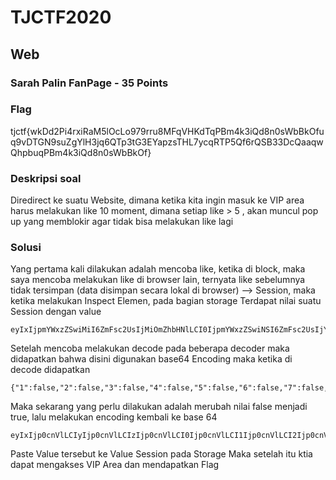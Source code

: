 # TJCTF2020

## Web

### Sarah Palin FanPage - 35 Points

### Flag
tjctf{wkDd2Pi4rxiRaM5lOcLo979rru8MFqVHKdTqPBm4k3iQd8n0sWbBkOfuq9vDTGN9suZgYlH3jq6QTp3tG3EYapzsTHL7ycqRTP5Qf6rQSB33DcQaaqwQhpbuqPBm4k3iQd8n0sWbBkOf}
### Deskripsi soal

Diredirect ke suatu Website, dimana ketika kita ingin masuk ke VIP area harus melakukan like 10 moment, dimana setiap like > 5 , akan muncul pop up yang memblokir agar tidak bisa melakukan like lagi

### Solusi
Yang pertama kali dilakukan adalah mencoba like, ketika di block, maka saya mencoba melakukan like di browser lain, ternyata like sebelumnya tidak tersimpan (data disimpan secara lokal di browser) --> Session, maka ketika melakukan Inspect Elemen, pada bagian storage Terdapat nilai suatu Session dengan value
```
eyIxIjpmYWxzZSwiMiI6ZmFsc2UsIjMiOmZhbHNlLCI0IjpmYWxzZSwiNSI6ZmFsc2UsIjYiOmZhbHNlLCI3IjpmYWxzZSwiOCI6ZmFsc2UsIjkiOmZhbHNlLCIxMCI6ZmFsc2V9
```
Setelah mencoba melakukan decode pada beberapa decoder maka didapatkan bahwa disini digunakan base64 Encoding maka ketika di decode didapatkan
```
{"1":false,"2":false,"3":false,"4":false,"5":false,"6":false,"7":false,"8":false,"9":false,"10":false}
```
Maka sekarang yang perlu dilakukan adalah merubah nilai false menjadi true, lalu melakukan encoding kembali ke base 64
```
eyIxIjp0cnVlLCIyIjp0cnVlLCIzIjp0cnVlLCI0Ijp0cnVlLCI1Ijp0cnVlLCI2Ijp0cnVlLCI3Ijp0cnVlLCI4Ijp0cnVlLCI5Ijp0cnVlLCIxMCI6dHJ1ZX0=
```
Paste Value tersebut ke Value Session pada Storage Maka setelah itu ktia dapat mengakses VIP Area dan mendapatkan Flag
